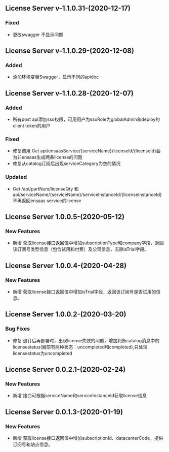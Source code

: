 ## License Server v-1.1.0.31-(2020-12-17)
### Fixed
- 更改swagger 不显示问题

## License Server v-1.1.0.29-(2020-12-08)
### Added
- 添加环境变量Swagger，显示不同的apidoc

## License Server v-1.1.0.28-(2020-12-07)
### Added
- 所有post api添加sso权限，可用用户为ssoRole为globalAdmin和deploy的client token的用户
### Fixed
- 修复调用 Get  api/ensaasService/{serviceName}/licenseId/{licenseId}会为非ensaas生成两条license的问题
- 修复从catalog订阅后出现serviceCategory为空的情况
### Updated
- Get /api/partNum/licenseQty 和 api/serviceName/{serviceName}/serviceInstanceId/{licenseInstanceId}不再返回ensaas service的license

## License Server 1.0.0.5-(2020-05-12)
### New Features
* 新增 获取license接口返回值中增加subscriptionType和company字段，返回该订阅号类型信息（包含试用和付费）及公司信息，去除isTrial字段。

## License Server 1.0.0.4-(2020-04-28)
### New Features
* 新增 获取license接口返回值中增加isTrial字段，返回该订阅号是否试用的信息。

## License Server 1.0.0.2-(2020-03-20)
### Bug Fixes
* 修复 退订后再部署时，出现license失效的问题，增加判断catalog消息中的licensestatus(目前有两种状态：uncompleted和completed),只处理licensestatus为uncompleted

## License Server 0.0.2.1-(2020-02-24)
### New Features
* 新增 接口可根据serviceName和serviceInstanceId获取license信息


## License Server 0.0.1.3-(2020-01-19)
### New Features
* 新增 获取license接口返回值中增加subscriptionId、datacenterCode，提供订阅号和站点信息。
